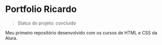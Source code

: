 # Portfolio Ricardo

> Status do projeto: concluido

Meu primeiro repositório desenvolvido com os cursos de HTML e CSS da Alura.
